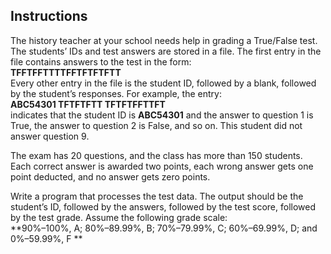 ## Instructions 
The history teacher at your school needs help in grading a True/False test. The students’ IDs and test answers are stored in a file. The first entry in the file contains answers to the test in the form:  
**TFFTFFTTTTFFTFTFTFTT**  
Every other entry in the file is the student ID, followed by a blank, followed by the student’s responses. For example, the entry:  
**ABC54301 TFTFTFTT TFTFTFFTTFT**  
indicates that the student ID is **ABC54301** and the answer to question 1 is True, the answer to question 2 is False, and so on. This student did not answer question 9. 

The exam has 20 questions, and the class has more than 150 students. Each correct answer is awarded two points, each wrong answer gets one point deducted, and no answer gets zero points. 

Write a program that processes the test data. The output should be the student’s ID, followed by the answers, followed by the test score, followed by the test grade. Assume the following grade scale:  
**90%–100%, A; 80%–89.99%, B; 70%–79.99%, C; 60%–69.99%, D; and 0%–59.99%, F **

